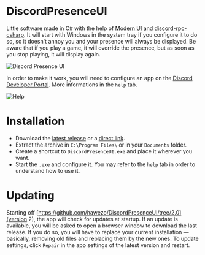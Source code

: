 # DiscordPresenceUI

Little software made in C# with the help of [Modern UI](https://github.com/firstfloorsoftware/mui) and [discord-rpc-csharp](https://github.com/Lachee/discord-rpc-csharp). It will start with Windows in the system tray if you configure it to do so, so it doesn't annoy you and your presence will always be displayed.
Be aware that if you play a game, it will override the presence, but as soon as you stop playing, it will display again.

![Discord Presence UI](https://i.imgur.com/AcYnrC9.png)

In order to make it work, you will need to configure an app on the [Discord Developer Portal](https://discordapp.com/developers/applications/). More informations in the `help` tab.

![Help](https://i.imgur.com/YsFbnTo.png)

# Installation

- Download the [latest release](https://github.com/hawezo/DiscordPresenceUI/releases/latest) or a [direct link](http://hawezo.legtux.org/dev/dpui/DiscordPresenceUI.zip).
- Extract the archive in `C:\Program Files\` or in your `Documents` folder.
- Create a shortcut to `DiscordPresenceUI.exe` and place it wherever you want.
- Start the `.exe` and configure it. You may refer to the `help` tab in order to understand how to use it.

# Updating

Starting off [https://github.com/hawezo/DiscordPresenceUI/tree/2.0](version 2), the app will check for updates at startup. If an update is available, you will be asked to open a browser window to download the last release. If you do so, you will have to replace your current installation — basically, removing old files and replacing them by the new ones.
To update settings, click `Repair` in the app settings of the latest version and restart.
